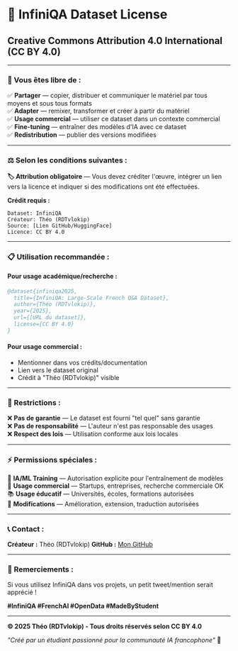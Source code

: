 # 📜 InfiniQA Dataset License

## **Creative Commons Attribution 4.0 International (CC BY 4.0)**

---

### **🎯 Vous êtes libre de :**

✅ **Partager** — copier, distribuer et communiquer le matériel par tous moyens et sous tous formats  
✅ **Adapter** — remixer, transformer et créer à partir du matériel  
✅ **Usage commercial** — utiliser ce dataset dans un contexte commercial  
✅ **Fine-tuning** — entraîner des modèles d'IA avec ce dataset  
✅ **Redistribution** — publier des versions modifiées  

---

### **⚖️ Selon les conditions suivantes :**

**🏷️ Attribution obligatoire** — Vous devez créditer l'œuvre, intégrer un lien vers la licence et indiquer si des modifications ont été effectuées.

**Crédit requis :**
```
Dataset: InfiniQA
Créateur: Théo (RDTvlokip)
Source: [Lien GitHub/HuggingFace]
Licence: CC BY 4.0
```

---

### **📋 Utilisation recommandée :**

#### **Pour usage académique/recherche :**
```bibtex
@dataset{infiniqa2025,
  title={InfiniQA: Large-Scale French Q&A Dataset},
  author={Théo (RDTvlokip)},
  year={2025},
  url={[URL du dataset]},
  license={CC BY 4.0}
}
```

#### **Pour usage commercial :**
- Mentionner dans vos crédits/documentation
- Lien vers le dataset original
- Crédit à "Théo (RDTvlokip)" visible

---

### **🚫 Restrictions :**

❌ **Pas de garantie** — Le dataset est fourni "tel quel" sans garantie  
❌ **Pas de responsabilité** — L'auteur n'est pas responsable des usages  
❌ **Respect des lois** — Utilisation conforme aux lois locales  

---

### **⚡ Permissions spéciales :**

🤖 **IA/ML Training** — Autorisation explicite pour l'entraînement de modèles  
🏢 **Usage commercial** — Startups, entreprises, recherche commerciale OK  
📚 **Usage éducatif** — Universités, écoles, formations autorisées  
🔄 **Modifications** — Amélioration, extension, traduction autorisées  

---

### **📞 Contact :**

**Créateur :** Théo (RDTvlokip)
**GitHub :** [Mon GitHub](https://github.com/RDTvlokip)

---

### **🎉 Remerciements :**

Si vous utilisez InfiniQA dans vos projets, un petit tweet/mention serait apprécié ! 

**#InfiniQA #FrenchAI #OpenData #MadeByStudent**

---

**© 2025 Théo (RDTvlokip) - Tous droits réservés selon CC BY 4.0**

*"Créé par un étudiant passionné pour la communauté IA francophone"* 🚀
